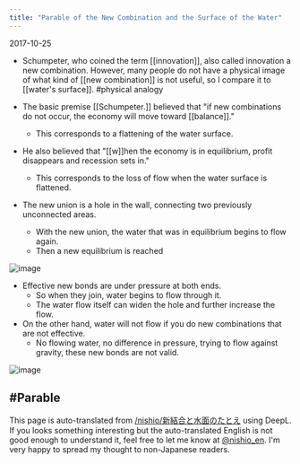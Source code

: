 ```yaml
---
title: "Parable of the New Combination and the Surface of the Water"
---
```


2017-10-25
- Schumpeter, who coined the term [[innovation]], also called innovation a new combination.
However, many people do not have a physical image of what kind of [[new combination]] is not useful, so I compare it to [[water's surface]]. #physical analogy

- The basic premise [[Schumpeter.]] believed that "if new combinations do not occur, the economy will move toward [[balance]]."
    - This corresponds to a flattening of the water surface.
- He also believed that "[[w]]hen the economy is in equilibrium, profit disappears and recession sets in."
    - This corresponds to the loss of flow when the water surface is flattened.
- The new union is a hole in the wall, connecting two previously unconnected areas.
    - With the new union, the water that was in equilibrium begins to flow again.
    - Then a new equilibrium is reached

![image](https://gyazo.com/fc52178e6b78cb06a229c5b69857aaba/thumb/1000)

- Effective new bonds are under pressure at both ends.
    - So when they join, water begins to flow through it.
    - The water flow itself can widen the hole and further increase the flow.
- On the other hand, water will not flow if you do new combinations that are not effective.
    - No flowing water, no difference in pressure, trying to flow against gravity, these new bonds are not valid.

![image](https://gyazo.com/b8f6db1f4202fa4175339b6e4e8dd24a/thumb/1000)

#Parable
---
This page is auto-translated from [/nishio/新結合と水面のたとえ](https://scrapbox.io/nishio/新結合と水面のたとえ) using DeepL. If you looks something interesting but the auto-translated English is not good enough to understand it, feel free to let me know at [@nishio_en](https://twitter.com/nishio_en). I'm very happy to spread my thought to non-Japanese readers.